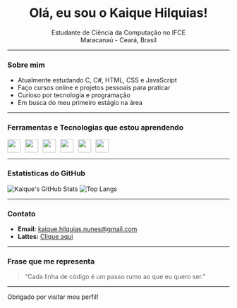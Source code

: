 <h1 align="center">Olá, eu sou o Kaique Hilquias!</h1>

<p align="center">
  Estudante de Ciência da Computação no IFCE <br>
  Maracanaú - Ceará, Brasil
</p>

---

### Sobre mim

- Atualmente estudando C, C#, HTML, CSS e JavaScript  
- Faço cursos online e projetos pessoais para praticar  
- Curioso por tecnologia e programação  
- Em busca do meu primeiro estágio na área

---

### Ferramentas e Tecnologias que estou aprendendo

<div style="display: flex; gap: 10px;">
  <img src="https://cdn.jsdelivr.net/gh/devicons/devicon/icons/c/c-original.svg" height="30" />
  <img src="https://cdn.jsdelivr.net/gh/devicons/devicon/icons/csharp/csharp-original.svg" height="30" />
  <img src="https://cdn.jsdelivr.net/gh/devicons/devicon/icons/html5/html5-original.svg" height="30" />
  <img src="https://cdn.jsdelivr.net/gh/devicons/devicon/icons/css3/css3-original.svg" height="30" />
  <img src="https://cdn.jsdelivr.net/gh/devicons/devicon/icons/javascript/javascript-original.svg" height="30" />
  <img src="https://cdn.jsdelivr.net/gh/devicons/devicon/icons/python/python-original.svg" height="30" />
</div>

---

### Estatísticas do GitHub

![Kaique's GitHub Stats](https://github-readme-stats.vercel.app/api?username=KaiqueHilquias&show_icons=true&theme=github_dark)
![Top Langs](https://github-readme-stats.vercel.app/api/top-langs/?username=KaiqueHilquias&layout=compact&theme=github_dark)

---

### Contato

- **Email:** kaique.hilquias.nunes@gmail.com  
- **Lattes:** [Clique aqui](https://lattes.cnpq.br/SEU_CODIGO_AQUI)

---

### Frase que me representa

> “Cada linha de código é um passo rumo ao que eu quero ser.”

---

Obrigado por visitar meu perfil!
